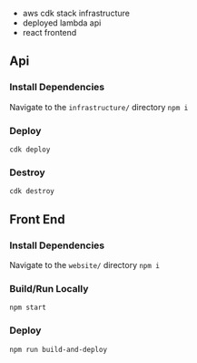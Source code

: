 * aws cdk stack infrastructure
* deployed lambda api
* react frontend

## Api
### Install Dependencies
Navigate to the `infrastructure/` directory
`npm i`

### Deploy
`cdk deploy`

### Destroy
`cdk destroy`

## Front End
### Install Dependencies
Navigate to the `website/` directory
`npm i`

### Build/Run Locally
`npm start`

### Deploy
`npm run build-and-deploy`